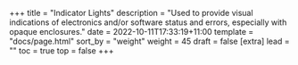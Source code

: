 +++
title = "Indicator Lights"
description = "Used to provide visual indications of electronics and/or software status and errors, especially with opaque enclosures."
date = 2022-10-11T17:33:19+11:00
template = "docs/page.html"
sort_by = "weight"
weight = 45
draft = false
[extra]
lead = ""
toc = true
top = false
+++